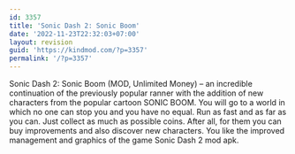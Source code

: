 ```yaml
---
id: 3357
title: 'Sonic Dash 2: Sonic Boom'
date: '2022-11-23T22:32:03+07:00'
layout: revision
guid: 'https://kindmod.com/?p=3357'
permalink: '/?p=3357'
---
```


Sonic Dash 2: Sonic Boom (MOD, Unlimited Money) – an incredible continuation of the previously popular ranner with the addition of new characters from the popular cartoon SONIC BOOM. You will go to a world in which no one can stop you and you have no equal. Run as fast and as far as you can. Just collect as much as possible coins. After all, for them you can buy improvements and also discover new characters. You like the improved management and graphics of the game Sonic Dash 2 mod apk.